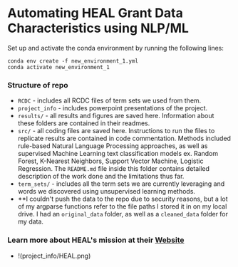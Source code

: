 # Automating HEAL Grant Data Characteristics using NLP/ML

Set up and activate the conda environment by running the following lines:
```
conda env create -f new_environment_1.yml
conda activate new_environment_1
```
### Structure of repo

- `RCDC` - includes all RCDC files of term sets we used from them.
- `project_info` - includes powerpoint presentations of the project. 
- `results/` - all results and figures are saved here.  Information about these folders are contained in their readmes. 
- `src/` - all coding files are saved here. Instructions to run the files to replicate results are contained in code commentation. Methods included rule-based Natural Language Processing approaches, as well as supervised Machine Learning text classification models ex. Random Forest, K-Nearest Neighbors, Support Vector Machine, Logistic Regression. The `README.md` file inside this folder contains detailed description of the work done and the limitations thus far.
- `term_sets/` - includes all the term sets we are currently leveraging and words we discovered using unsupervised learning methods. 
- **I couldn't push the data to the repo due to security reasons, but a lot of my argparse functions refer to the file paths I stored it in on my local drive. I had an `original_data` folder, as well as a `cleaned_data` folder for my data.

### Learn more about HEAL's mission at their [Website](https://heal.nih.gov/about)
-  !(project_info/HEAL.png)
